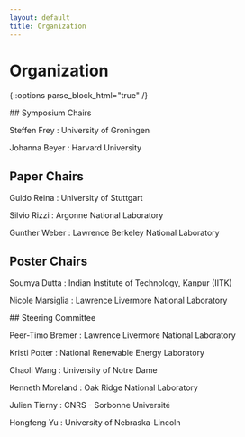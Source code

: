 ```yaml
---
layout: default
title: Organization
---
```


# Organization

{::options parse_block_html="true" /}

<div class="left">
## Symposium Chairs

Steffen Frey 
: University of Groningen

Johanna Beyer
: Harvard University

## Paper Chairs

Guido Reina
: University of Stuttgart

Silvio Rizzi
: Argonne National Laboratory

Gunther Weber
: Lawrence Berkeley National Laboratory

## Poster Chairs

Soumya Dutta
:  Indian Institute of Technology, Kanpur (IITK)

Nicole Marsiglia
: Lawrence Livermore National Laboratory

</div>

<div class="right">
## Steering Committee

Peer-Timo Bremer
: Lawrence Livermore National Laboratory

Kristi Potter
: National Renewable Energy Laboratory

Chaoli Wang 
: University of Notre Dame

Kenneth Moreland
: Oak Ridge National Laboratory

Julien Tierny
: CNRS - Sorbonne Université

Hongfeng Yu
: University of Nebraska-Lincoln

</div>

<!-- 

## Program Committee

<div class="left">

Wes Bethel
: San Francisco State University

Mark Bolstad
: Sandia National Laboratories

Roxana Bujack
: Los Alamos National Laboratory

Hamish Carr
: University of Leeds

Warren Davis IV
: Sandia National Laboratories

Soumya Dutta
: Indian Institute of Technology, Kanpur (IITK)

Takanori Fujiwara
: Linköping University

Kelly Gaither
: Texas Advanced Computing Center

Tim Gerrits
: RWTH Aachen University

Hanqi Guo
: The Ohio State University

Markus Hadwiger
: King Abdullah University of Science and Technology

Jun Han
: The Chinese University of Hong Kong

Won-Ki Jeong
: Korea University

Ming Jiang
: Lawrence Livermore National Laboratory

James Klosowski
: AT&T Labs Research

</div>
<div class="right">

Aaron Knoll
: Advanced Micro Devices

Kwan-Liu Ma
: University of California at Davis

Victor Mateevitsi
: Argonne National Laboratory

Patrick O'Leary
: Kitware

John Pratchett
: Los Alamos National Laboratory

David Pugmire
: Oak Ridge National Laboratory

Bruno Raffin
: INRIA

David Rogers
: Los Alamos National Laboratory

Filip Sadlo
: Heidelberg University

Sudhanshu Sane
: Luminary Cloud

Timothy Shead
: Sandia National Laboratories

Han-Wei Shen
: The Ohio State University

David Thompson
: Kitware

Will Usher
: Intel

Tom Vierjahn
: Westphalian University of Applied Sciences

</div>
-->
